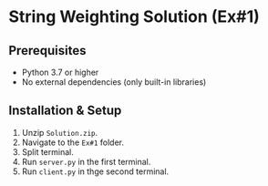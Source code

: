 # String Weighting Solution (Ex#1)

## Prerequisites
- Python 3.7 or higher
- No external dependencies (only built-in libraries)

## Installation & Setup
1. Unzip `Solution.zip`.
2. Navigate to the `Ex#1` folder.
3. Split terminal.
4. Run `server.py` in the first terminal.
5. Run `client.py` in thge second terminal.
